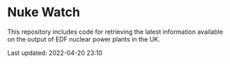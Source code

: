 # Nuke Watch

This repository includes code for retrieving the latest information available on the output of EDF nuclear power plants in the UK.

Last updated: 2022-04-20 23:10